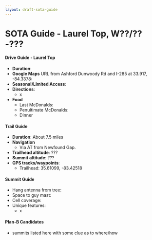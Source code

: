 ```yaml
---
layout: draft-sota-guide
---
```

# SOTA Guide - Laurel Top, W??/??-???

#### Drive Guide - Laurel Top

* **Duration**: 
* **Google Maps** URL from Ashford Dunwoody Rd and I-285 at 33.917, -84.3378: 
* **Seasonal/Limited Access**:
* **Directions**:
    * x
* **Food**
    * Last McDonalds: 
    * Penultimate McDonalds: 
    * Dinner

#### Trail Guide

* **Duration**: About 7.5 miles
* **Navigation**
    * Via AT from Newfound Gap.
* **Trailhead altitude**: ???
* **Summit altitude**: ???
* **GPS tracks/waypoints**:
    * Trailhead: 35.61099, -83.42518

#### Summit Guide

* Hang antenna from tree:
* Space to guy mast:
* Cell coverage:
* Unique features:
    * x

#### Plan-B Candidates

* summits listed here with some clue as to where/how
